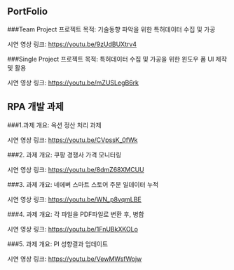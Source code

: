 ## PortFolio

###Team Project
프로젝트 목적: 기술동향 파악을 위한 특허데이터 수집 및 가공

시연 영상 링크: https://youtu.be/9zUdBUXtrv4


###Single Project
프로젝트 목적: 특허데이터 수집 및 가공을 위한 윈도우 폼 UI 제작 및 활용

시연 영상 링크: https://youtu.be/mZUSLegB6rk

## RPA 개발 과제

###1.과제 개요: 옥션 정산 처리 과제

  시연 영상 링크: https://youtu.be/CVpssK_0fWk

###2. 과제 개요: 쿠팡 경쟁사 가격 모니터링

   시연 영상 링크: https://youtu.be/8dmZ68XMCUU

###3. 과제 개요: 네에버 스마트 스토어 주문 일데이터 누적

   시연 영상 링크: https://youtu.be/WN_p8vqmLBE

###4. 과제 개요: 각 파일을 PDF파일로 변환 후, 병합

   시연 영상 링크: https://youtu.be/1FnUBkXKOLo

###5. 과제 개요: PI 성향결과 업데이트

   시연 영상 링크: https://youtu.be/VewMWsfWojw

